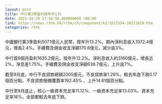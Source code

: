 ```yaml
---
layout: post
title: 中行第3季盈利按年升13%
date: 2021-10-29 17:56:58.000000000 +08:00
link: https://news.rthk.hk/rthk/ch/component/k2/1617554-20211029.htm
categories: rthk
---
```


中國銀行第3季盈利507.1億元人民幣，按年升13.2%。期內淨利息收入1072.4億元，增長2.4%。手續費及佣金收支淨額170.6億元，減少逾3%。

中行首9個月盈利1635.2億元，按年升12.2%。淨利息收入約3160億元，增長近2%，淨息差1.75%。手續費及佣金收支淨額638.7億元，上升逾7%。

截至9月底，中行不良貸款總額2005億元，不良貸款率1.29%，較去年底下跌0.17個百分點，不良貸款撥備覆蓋率192.45% ，上升14.61個百分點。

中行至9月底止，核心一級資本充足率11.12%、一級資本充足率13.03%、資本充足率16%，全部都較去年底下跌。
